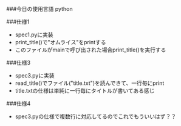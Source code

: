 ###今日の使用言語
python


###仕様1
* spec1.pyに実装
* print_title()で"オムライス"をprintする
* このファイルがmainで呼び出された場合print_title()を実行する


###仕様3
* spec3.pyに実装
* read_title()でファイル("title.txt")を読んできて、一行毎にprint
* title.txtの仕様は単純に一行毎にタイトルが書いてある感じ


###仕様4
* spec3.pyの仕様で複数行に対応してるのでこれでもういいはず？？